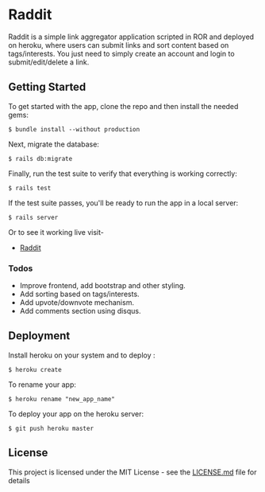 # Raddit

Raddit is a simple link aggregator application scripted in ROR and deployed on heroku, where users can submit links and sort content based on tags/interests.
You just need to simply create an account and login to submit/edit/delete a link.

## Getting Started

To get started with the app, clone the repo and then install the needed gems:

```
$ bundle install --without production
```

Next, migrate the database:

```
$ rails db:migrate
```

Finally, run the test suite to verify that everything is working correctly:

```
$ rails test
```

If the test suite passes, you'll be ready to run the app in a local server:

```
$ rails server
```
Or to see it working live visit-
* [Raddit](https://radddit.herokuapp.com/)

### Todos

* Improve frontend, add bootstrap and other styling.
* Add sorting based on tags/interests.
* Add upvote/downvote mechanism.
* Add comments section using disqus. 



## Deployment

Install heroku on your system and to deploy :

```
$ heroku create
```
To rename your app:

```
$ heroku rename "new_app_name"
```
To deploy your app on the heroku server:

```
$ git push heroku master
```


## License

This project is licensed under the MIT License - see the [LICENSE.md](LICENSE.md) file for details

